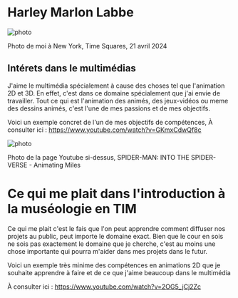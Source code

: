 # Harley Marlon Labbe
![photo]()

Photo de moi à New York, Time Squares, 21 avril 2024


## **Intérets dans le multimédias**
J'aime le multimédia spécialement à cause des choses tel que l'animation 2D et 3D. En effet, c'est dans ce domaine spécialement que j'ai envie de travailler.
Tout ce qui est l'animation des animés, des jeux-vidéos ou meme des dessins animés, c'est l'une de mes passions et de mes objectifs.

Voici un exemple concret de l'un de mes objectifs de compétences,
À consulter ici : https://www.youtube.com/watch?v=GKmxCdwQf8c

![photo]()

Photo de la page Youtube si-dessus, SPIDER-MAN: INTO THE SPIDER-VERSE - Animating Miles

# Ce qui me plait dans l'introduction à la muséologie en TIM
Ce qui me plait c'est le fais que l'on peut apprendre comment diffuser nos projets au public, peut importe le domaine exact. Bien que le cour en sois ne sois pas exactement le domaine que je cherche, c'est au moins une chose importante qui pourra m'aider dans mes projets dans le futur.


Voici un exemple très minime des compétences en animations 2D que je souhaite apprendre à faire et de ce que j'aime beaucoup dans le multimédia

À consulter ici : https://www.youtube.com/watch?v=2OG5_jCj2Zc



